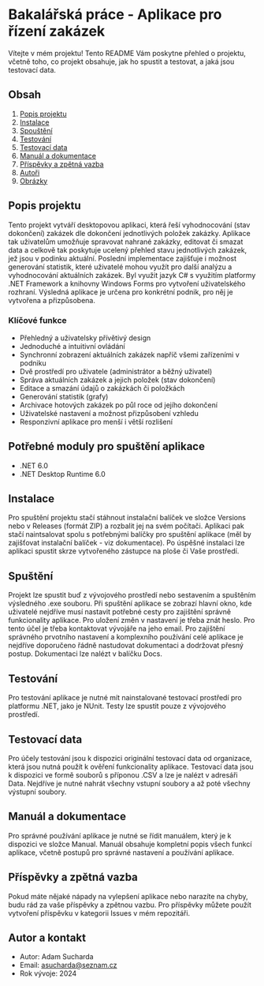 # Bakalářská práce - Aplikace pro řízení zakázek 

Vítejte v mém projektu! Tento README Vám poskytne přehled o projektu, včetně toho, co projekt obsahuje, jak ho spustit a testovat, a jaká jsou testovací data.

## Obsah

1. [Popis projektu](#popis-projektu)
2. [Instalace](#instalace)
3. [Spouštění](#spouštění)
4. [Testování](#testování)
5. [Testovací data](#testovací-data)
6. [Manuál a dokumentace](#manuál-a-dokumentace)
7. [Příspěvky a zpětná vazba](#příspěvky-a-zpětná-vazba)
8. [Autoři](#autoři)
9. [Obrázky](#obrázky)

## Popis projektu

Tento projekt vytváří desktopovou aplikaci, která řeší vyhodnocování (stav dokončení) zakázek dle dokončení jednotlivých položek zakázky.
Aplikace tak uživatelům umožňuje spravovat nahrané zakázky, editovat či smazat data a celkově tak poskytuje ucelený přehled stavu jednotlivých zakázek, jež jsou v podinku aktuální.
Poslední implementace zajišťuje i možnost generování statistik, které uživatelé mohou využít pro další analýzu a vyhodnocování aktuálních zakázek.
Byl využit jazyk C# s využitím platformy .NET Framework a knihovny Windows Forms pro vytvoření uživatelského rozhraní.
Výsledná aplikace je určena pro konkrétní podnik, pro něj je vytvořena a přizpůsobena. 

### Klíčové funkce
- Přehledný a uživatelsky přívětivý design
- Jednoduché a intuitivní ovládání
- Synchronní zobrazení aktuálních zakázek napříč všemi zařízeními v podniku
- Dvě prostředí pro uživatele (administrátor a běžný uživatel)
- Správa aktuálních zakázek a jejich položek (stav dokončení)
- Editace a smazání údajů o zakázkách či položkách
- Generování statistik (grafy)
- Archivace hotových zakázek po půl roce od jejího dokončení
- Uživatelské nastavení a možnost přizpůsobení vzhledu
- Responzivní aplikace pro menší i větší rozlišení

## Potřebné moduly pro spuštění aplikace
- .NET 6.0
- .NET Desktop Runtime 6.0

## Instalace

Pro spuštění projektu stačí stáhnout instalační balíček ve složce Versions nebo v Releases (formát ZIP) a rozbalit jej na svém počítači. Aplikaci pak stačí naintsalovat spolu s potřebnými balíčky pro spuštění aplikace (měl by zajišťovat instalační balíček - viz dokumentace).
Po úspěšné instalaci lze aplikaci spustit skrze vytvořeného zástupce na ploše či Vaše prostředí.

## Spuštění

Projekt lze spustit buď z vývojového prostředí nebo sestavením a spuštěním výsledného .exe souboru. Při spuštění aplikace se zobrazí hlavní okno, kde uživatelé nejdříve musí nastavit potřebné cesty pro zajištění správně funkcionality aplikace. Pro uložení změn v nastavení je třeba znát heslo. 
Pro tento účel je třeba kontaktovat vývojáře na jeho email. Pro zajištění správného prvotního nastavení a komplexního používání celé aplikace je nejdříve doporučeno řádně nastudovat dokumentaci a dodržovat přesný postup.
Dokumentaci lze nalézt v balíčku Docs.

## Testování

Pro testování aplikace je nutné mít nainstalované testovací prostředí pro platformu .NET, jako je NUnit. Testy lze spustit pouze z vývojového prostředí.

## Testovací data

Pro účely testování jsou k dispozici originální testovací data od organizace, která jsou nutná použít k ověření funkcionality aplikace. Testovací data jsou k dispozici ve formě souborů s příponou .CSV a lze je nalézt v adresáři Data. 
Nejdříve je nutné nahrát všechny vstupní soubory a až poté všechny výstupní soubory.

## Manuál a dokumentace

Pro správné používání aplikace je nutné se řídit manuálem, který je k dispozici ve složce Manual. Manuál obsahuje kompletní popis všech funkcí aplikace, včetně postupů pro správné nastavení a používání aplikace.

## Příspěvky a zpětná vazba

Pokud máte nějaké nápady na vylepšení aplikace nebo narazíte na chyby, budu rád za vaše příspěvky a zpětnou vazbu. Pro příspěvky můžete použít vytvoření příspěvku v kategorii Issues v mém repozitáři.

## Autor a kontakt

- Autor: Adam Sucharda
- Email: asucharda@seznam.cz
- Rok vývoje: 2024
